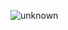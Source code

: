 ![unknown](https://user-images.githubusercontent.com/98253481/188318158-b89f2675-a2b7-4657-97ed-9f4ec7a3fc0e.png)
